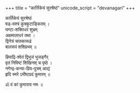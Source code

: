 +++
title = "कार्त्तिकेयं सुरश्रेष्ठं"
unicode_script = "devanagari"
+++

कार्तिकेयं सुरश्रेष्ठं  
षड्-वक्त्रं कुक्कुटाङ्कितम् ।  
घण्टा-शक्तिधरं शुभ्रम्  
अक्षमालाधरं तथा ।  
द्विनेत्रं चातकारूढं  
बालरूपं शशिप्रभम् ॥  

हिमाद्रि-श्वेतं द्विभुजं भुजङ्गैर्  
वृतं निविष्टं शिखिनश् च पृष्ठे ।  
नगेन्द्र-कन्या-प्रिय-पुत्रम् आद्यं  
हृदि स्मरे ऽभीष्टप्रदं कुमारम् ॥ 

ॐ वं कां कुमाराय नमः ॥